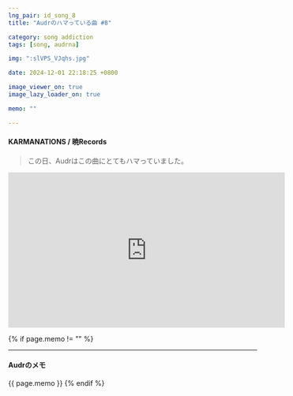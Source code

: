```yaml
---
lng_pair: id_song_8
title: "Audrのハマっている曲 #8"

category: song addiction
tags: [song, audrna]

img: ":slVPS_VJqhs.jpg"

date: 2024-12-01 22:18:25 +0800

image_viewer_on: true
image_lazy_loader_on: true

memo: ""

---
```


<!-- outline-start -->
#### KARMANATIONS / 暁Records
<!-- outline-end -->

> この日、Audrはこの曲にとてもハマっていました。

<iframe
  width="560"
  height="315"
  src="https://www.youtube.com/embed/slVPS_VJqhs"
  title="YouTube video player"
  frameborder="0"
  allow="accelerometer; clipboard-write; encrypted-media; gyroscope; picture-in-picture; web-share"
  referrerpolicy="strict-origin-when-cross-origin"
  allowfullscreen
  data-align="center"
></iframe>

{% if page.memo != "" %}
<hr>

#### Audrのメモ

{{ page.memo }}
{% endif %}


